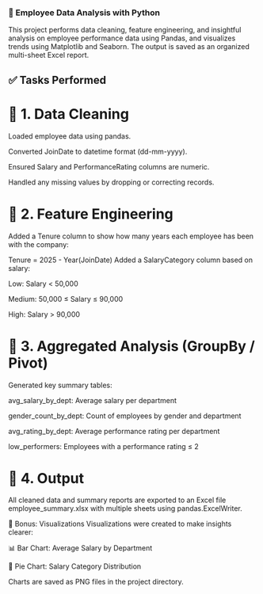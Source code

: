 ### 🧠 Employee Data Analysis with Python
This project performs data cleaning, feature engineering, and insightful analysis on employee performance data using Pandas, and visualizes trends using Matplotlib and Seaborn. The output is saved as an organized multi-sheet Excel report.

## ✅ Tasks Performed
# 🔹 1. Data Cleaning
Loaded employee data using pandas.

Converted JoinDate to datetime format (dd-mm-yyyy).

Ensured Salary and PerformanceRating columns are numeric.

Handled any missing values by dropping or correcting records.

# 🔹 2. Feature Engineering
Added a Tenure column to show how many years each employee has been with the company:

Tenure = 2025 - Year(JoinDate)
Added a SalaryCategory column based on salary:

Low: Salary < 50,000

Medium: 50,000 ≤ Salary ≤ 90,000

High: Salary > 90,000

# 🔹 3. Aggregated Analysis (GroupBy / Pivot)
Generated key summary tables:

avg_salary_by_dept: Average salary per department

gender_count_by_dept: Count of employees by gender and department

avg_rating_by_dept: Average performance rating per department

low_performers: Employees with a performance rating ≤ 2

# 🔹 4. Output
All cleaned data and summary reports are exported to an Excel file employee_summary.xlsx with multiple sheets using pandas.ExcelWriter.

🧪 Bonus: Visualizations
Visualizations were created to make insights clearer:

📊 Bar Chart: Average Salary by Department

🥧 Pie Chart: Salary Category Distribution

Charts are saved as PNG files in the project directory.

